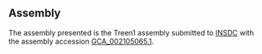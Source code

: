 

Assembly
--------

The assembly presented is the Treen1 assembly submitted to
[INSDC](http://www.insdc.org) with the assembly accession
[GCA\_002105065.1](http://www.ebi.ac.uk/ena/data/view/GCA_002105065.1).
